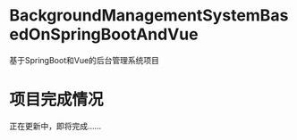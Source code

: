 # BackgroundManagementSystemBasedOnSpringBootAndVue
基于SpringBoot和Vue的后台管理系统项目

# 项目完成情况
正在更新中，即将完成……
